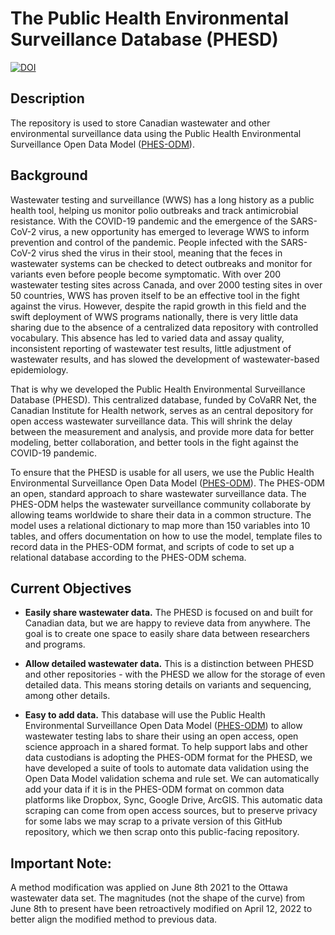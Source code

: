 # The Public Health Environmental Surveillance Database (PHESD)

[![DOI](https://zenodo.org/badge/410863559.svg)](https://zenodo.org/badge/latestdoi/410863559)

## Description

The repository is used to store Canadian wastewater and other environmental surveillance data using the Public Health Environmental Surveillance Open Data Model ([PHES-ODM](https://github.com/Big-Life-Lab/PHES-ODM)).

## Background

Wastewater testing and surveillance (WWS) has a long history as a public health tool, helping us monitor polio outbreaks and track antimicrobial resistance. With the COVID-19 pandemic and the emergence of the SARS-CoV-2 virus, a new opportunity has emerged to leverage WWS to inform prevention and control of the pandemic. People infected with the SARS-CoV-2 virus shed the virus in their stool, meaning that the feces in wastewater systems can be checked to detect outbreaks and monitor for variants even before people become symptomatic. With over 200 wastewater testing sites across Canada, and over 2000 testing sites in over 50 countries, WWS has proven itself to be an effective tool in the fight against the virus. However, despite the rapid growth in this field and the swift deployment of WWS programs nationally, there is very little data sharing due to the absence of a centralized data repository with controlled vocabulary. This absence has led to varied data and assay quality, inconsistent reporting of wastewater test results, little adjustment of wastewater results, and has slowed the development of wastewater-based epidemiology.

That is why we developed the Public Health Environmental Surveillance Database (PHESD). This centralized database, funded by CoVaRR Net, the Canadian Institute for Health network, serves as an central depository for open access wastewater surveillance data. This will shrink the delay between the measurement and analysis, and provide more data for better modeling, better collaboration, and better tools in the fight against the COVID-19 pandemic.

To ensure that the PHESD is usable for all users, we use the Public Health Environmental Surveillance Open Data Model ([PHES-ODM](https://github.com/Big-Life-Lab/PHES-ODM)). The PHES-ODM an open, standard approach to share wastewater surveillance data. The PHES-ODM helps the wastewater surveillance community collaborate by allowing teams worldwide to share their data in a common structure. The model uses a relational dictionary to map more than 150 variables into 10 tables, and offers documentation on how to use the model, template files to record data in the PHES-ODM format, and scripts of code to set up a relational database according to the PHES-ODM schema.

## Current Objectives

- **Easily share wastewater data.** The PHESD is focused on and built for Canadian data, but we are happy to revieve data from anywhere. The goal is to create one space to easily share data between researchers and programs.

- **Allow detailed wastewater data.** This is a distinction between PHESD and other repositories - with the PHESD we allow for the storage of even detailed data. This means storing details on variants and sequencing, among other details.

- **Easy to add data.** This database will use the Public Health Environmental Surveillance Open Data Model ([PHES-ODM](https://github.com/Big-Life-Lab/PHES-ODM)) to allow wastewater testing labs to share their using an open access, open science approach in a shared format. To help support labs and other data custodians is adopting the PHES-ODM format for the PHESD, we have developed a suite of tools to automate data validation using the Open Data Model validation schema and rule set. We can automatically add your data if it is in the PHES-ODM format on common data platforms like Dropbox, Sync, Google Drive, ArcGIS. This automatic data scraping can come from open access sources, but to preserve privacy for some labs we may scrap to a private version of this GitHub repository, which we then scrap onto this public-facing repository.

## Important Note:

A method modification was applied on June 8th 2021 to the Ottawa wastewater data set. The magnitudes (not the shape of the curve) from June 8th to present have been retroactively modified on April 12, 2022 to better align the modified method to previous data.


